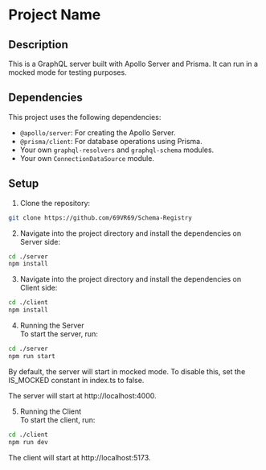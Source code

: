 # Project Name

## Description

This is a GraphQL server built with Apollo Server and Prisma. It can run in a mocked mode for testing purposes.

## Dependencies

This project uses the following dependencies:

- `@apollo/server`: For creating the Apollo Server.
- `@prisma/client`: For database operations using Prisma.
- Your own `graphql-resolvers` and `graphql-schema` modules.
- Your own `ConnectionDataSource` module.

## Setup

1. Clone the repository:
```bash
git clone https://github.com/69VR69/Schema-Registry
```

2. Navigate into the project directory and install the dependencies on Server side:  
```bash
cd ./server
npm install
```  

3. Navigate into the project directory and install the dependencies on Client side:    
```bash
cd ./client
npm install
```

4. Running the Server  
To start the server, run:
```bash 
cd ./server
npm run start
```
By default, the server will start in mocked mode. To disable this, set the IS_MOCKED constant in index.ts to false.

The server will start at http://localhost:4000.

5. Running the Client  
To start the client, run:
```bash 
cd ./client
npm run dev
```

The client will start at http://localhost:5173.